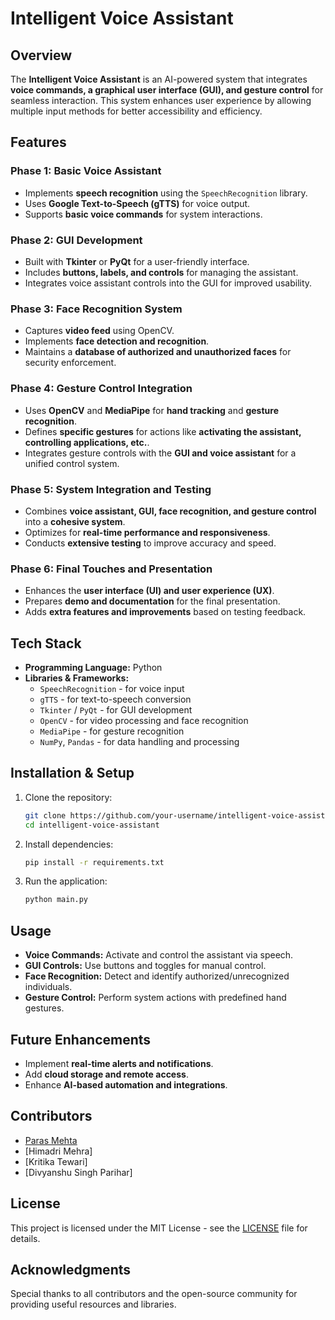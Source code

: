 # Intelligent Voice Assistant

## Overview
The **Intelligent Voice Assistant** is an AI-powered system that integrates **voice commands, a graphical user interface (GUI), and gesture control** for seamless interaction. This system enhances user experience by allowing multiple input methods for better accessibility and efficiency.

## Features
### Phase 1: Basic Voice Assistant
- Implements **speech recognition** using the `SpeechRecognition` library.
- Uses **Google Text-to-Speech (gTTS)** for voice output.
- Supports **basic voice commands** for system interactions.

### Phase 2: GUI Development
- Built with **Tkinter** or **PyQt** for a user-friendly interface.
- Includes **buttons, labels, and controls** for managing the assistant.
- Integrates voice assistant controls into the GUI for improved usability.

### Phase 3: Face Recognition System
- Captures **video feed** using OpenCV.
- Implements **face detection and recognition**.
- Maintains a **database of authorized and unauthorized faces** for security enforcement.

### Phase 4: Gesture Control Integration
- Uses **OpenCV** and **MediaPipe** for **hand tracking** and **gesture recognition**.
- Defines **specific gestures** for actions like **activating the assistant, controlling applications, etc.**.
- Integrates gesture controls with the **GUI and voice assistant** for a unified control system.

### Phase 5: System Integration and Testing
- Combines **voice assistant, GUI, face recognition, and gesture control** into a **cohesive system**.
- Optimizes for **real-time performance and responsiveness**.
- Conducts **extensive testing** to improve accuracy and speed.

### Phase 6: Final Touches and Presentation
- Enhances the **user interface (UI) and user experience (UX)**.
- Prepares **demo and documentation** for the final presentation.
- Adds **extra features and improvements** based on testing feedback.

## Tech Stack
- **Programming Language:** Python
- **Libraries & Frameworks:**
  - `SpeechRecognition` - for voice input
  - `gTTS` - for text-to-speech conversion
  - `Tkinter` / `PyQt` - for GUI development
  - `OpenCV` - for video processing and face recognition
  - `MediaPipe` - for gesture recognition
  - `NumPy`, `Pandas` - for data handling and processing

## Installation & Setup
1. Clone the repository:
   ```bash
   git clone https://github.com/your-username/intelligent-voice-assistant.git
   cd intelligent-voice-assistant
   ```
2. Install dependencies:
   ```bash
   pip install -r requirements.txt
   ```
3. Run the application:
   ```bash
   python main.py
   ```

## Usage
- **Voice Commands:** Activate and control the assistant via speech.
- **GUI Controls:** Use buttons and toggles for manual control.
- **Face Recognition:** Detect and identify authorized/unrecognized individuals.
- **Gesture Control:** Perform system actions with predefined hand gestures.

## Future Enhancements
- Implement **real-time alerts and notifications**.
- Add **cloud storage and remote access**.
- Enhance **AI-based automation and integrations**.
  
## Contributors
- [Paras Mehta](https://github.com/Paras-Mehta007)
- [Himadri Mehra]
- [Kritika Tewari]
- [Divyanshu Singh Parihar]

## License
This project is licensed under the MIT License - see the [LICENSE](LICENSE) file for details.

## Acknowledgments
Special thanks to all contributors and the open-source community for providing useful resources and libraries.


